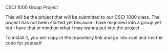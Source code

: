 CSCI 1000 Group Project

This will be the project that will be submitted to our CSCI 1000 class. The project has not been started yet because I have no joined into a group yet but I have that in mind on what I may wanna put into the project

To install it, you will copy in the repository link and go into csel and run the code for yourself
